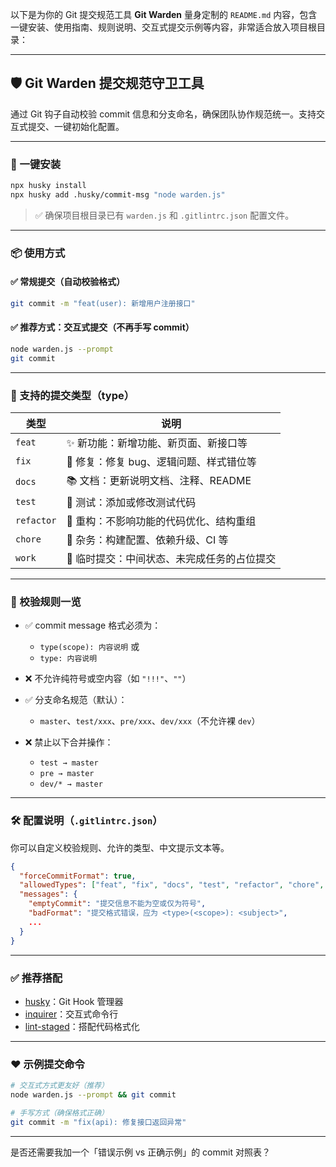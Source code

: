 以下是为你的 Git 提交规范工具 **Git Warden** 量身定制的 `README.md` 内容，包含一键安装、使用指南、规则说明、交互式提交示例等内容，非常适合放入项目根目录：

---

## 🛡 Git Warden 提交规范守卫工具

通过 Git 钩子自动校验 commit 信息和分支命名，确保团队协作规范统一。支持交互式提交、一键初始化配置。

---

### 🚀 一键安装

```bash
npx husky install
npx husky add .husky/commit-msg "node warden.js"
```

> ✅ 确保项目根目录已有 `warden.js` 和 `.gitlintrc.json` 配置文件。

---

### 📦 使用方式

#### ✅ 常规提交（自动校验格式）

```bash
git commit -m "feat(user): 新增用户注册接口"
```

#### ✅ 推荐方式：交互式提交（不再手写 commit）

```bash
node warden.js --prompt
git commit
```

---

### 🧩 支持的提交类型（type）

| 类型         | 说明                      |
| ---------- | ----------------------- |
| `feat`     | ✨ 新功能：新增功能、新页面、新接口等     |
| `fix`      | 🐞 修复：修复 bug、逻辑问题、样式错位等 |
| `docs`     | 📚 文档：更新说明文档、注释、README  |
| `test`     | 🧪 测试：添加或修改测试代码         |
| `refactor` | 🔧 重构：不影响功能的代码优化、结构重组   |
| `chore`    | 🔩 杂务：构建配置、依赖升级、CI 等    |
| `work`     | 🚧 临时提交：中间状态、未完成任务的占位提交 |

---

### 🔐 校验规则一览

* ✅ commit message 格式必须为：

  * `type(scope): 内容说明` 或
  * `type: 内容说明`

* ❌ 不允许纯符号或空内容（如 `"!!!"`、`""`）

* ✅ 分支命名规范（默认）：

  * `master`、`test/xxx`、`pre/xxx`、`dev/xxx`（不允许裸 `dev`）

* ❌ 禁止以下合并操作：

  * `test → master`
  * `pre → master`
  * `dev/* → master`

---

### 🛠 配置说明（`.gitlintrc.json`）

你可以自定义校验规则、允许的类型、中文提示文本等。

```json
{
  "forceCommitFormat": true,
  "allowedTypes": ["feat", "fix", "docs", "test", "refactor", "chore", "work"],
  "messages": {
    "emptyCommit": "提交信息不能为空或仅为符号",
    "badFormat": "提交格式错误，应为 <type>(<scope>): <subject>",
    ...
  }
}
```

---

### ✅ 推荐搭配

* [husky](https://typicode.github.io/husky/)：Git Hook 管理器
* [inquirer](https://www.npmjs.com/package/inquirer)：交互式命令行
* [lint-staged](https://github.com/okonet/lint-staged)：搭配代码格式化

---

### ❤️ 示例提交命令

```bash
# 交互式方式更友好（推荐）
node warden.js --prompt && git commit

# 手写方式（确保格式正确）
git commit -m "fix(api): 修复接口返回异常"
```

---

是否还需要我加一个「错误示例 vs 正确示例」的 commit 对照表？
